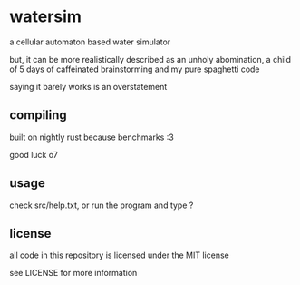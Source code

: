 # watersim

a cellular automaton based water simulator

but, it can be more realistically described as an unholy abomination, a child of 5 days of caffeinated brainstorming and my pure spaghetti code 

saying it barely works is an overstatement

## compiling

built on nightly rust because benchmarks :3

good luck o7

## usage

check src/help.txt, or run the program and type ?

## license

all code in this repository is licensed under the MIT license

see LICENSE for more information
